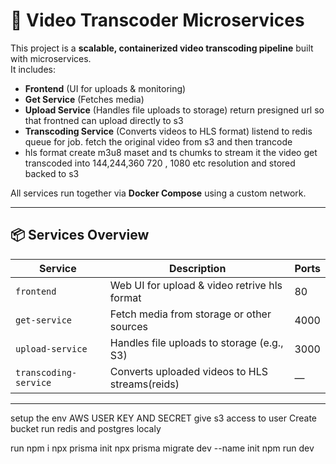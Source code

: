 # 🎥 Video Transcoder Microservices

This project is a **scalable, containerized video transcoding pipeline** built with microservices.  
It includes:
- **Frontend** (UI for uploads & monitoring)
- **Get Service** (Fetches media)
- **Upload Service** (Handles file uploads to storage) return presigned url so that frontned can upload directly to s3
- **Transcoding Service** (Converts videos to HLS format) listend to redis queue for job. fetch the original video from s3 and then trancode
-   hls format create m3u8 maset and ts chumks to stream it 
    the video get transcoded into 144,244,360 720 , 1080 etc resolution and stored backed to s3


All services run together via **Docker Compose** using a custom network.

---

## 📦 Services Overview

| Service              | Description                                        | Ports |
|----------------------|------------------------------------------------    |-------|
| `frontend`           | Web UI for upload & video retrive hls format       | 80    |
| `get-service`        | Fetch media from storage or other sources          | 4000  |
| `upload-service`     | Handles file uploads to storage (e.g., S3)         | 3000  |
| `transcoding-service`| Converts uploaded videos to HLS streams(reids)     | —     |

---

setup the env
AWS USER KEY AND SECRET 
give s3 access to user 
Create bucket
run  redis and postgres localy

run npm i 
npx prisma init
npx prisma migrate dev --name init
npm run dev


